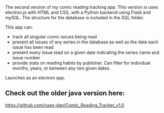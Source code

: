 The second version of my comic reading tracking app. This version is uses electron.js with HTML and CSS, with a Python backend using Flask and mySQL. The structure for the database is included in the SQL folder. 

This app can:
- track all singular comic issues being read
- present all issues of any series in the database as well as the date each issue has been read
- present every issue read on a given date indicating the series name and issue number
- provide stats on reading habits by publisher. Can filter for individual months, years, or between any two given dates.

Launches as an electron app.

## Check out the older java version here: 
https://github.com/casp-dan/Comic_Reading_Tracker_v1.0
